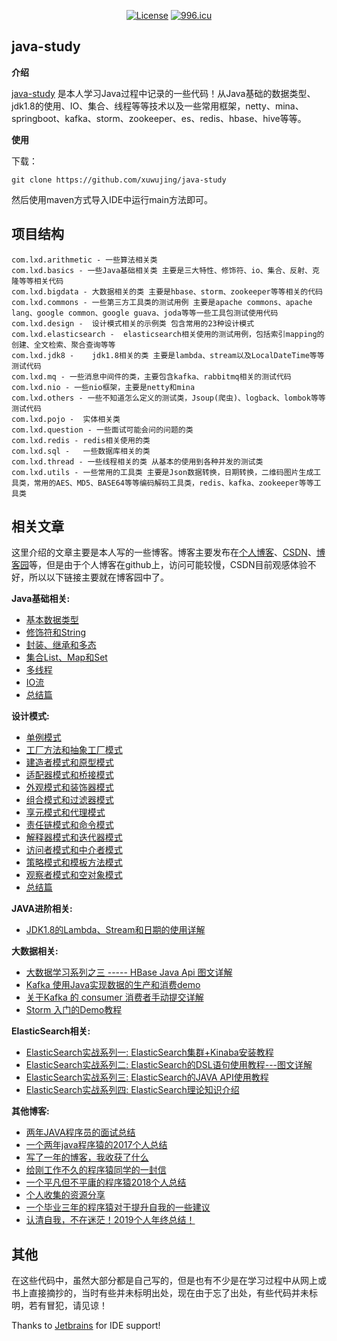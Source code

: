 <div align="center">

[![License](https://img.shields.io/badge/License-Apache%202.0-blue.svg)](http://github.com/hhyo/archery/blob/master/LICENSE)
[![996.icu](https://img.shields.io/badge/link-996.icu-red.svg)](https://996.icu)

</div>

## java-study

**介绍**

[java-study](https://github.com/xuwujing/java-study) 是本人学习Java过程中记录的一些代码！从Java基础的数据类型、jdk1.8的使用、IO、集合、线程等等技术以及一些常用框架，netty、mina、springboot、kafka、storm、zookeeper、es、redis、hbase、hive等等。

**使用**

下载：

    git clone https://github.com/xuwujing/java-study

然后使用maven方式导入IDE中运行main方法即可。

## 项目结构

    com.lxd.arithmetic - 一些算法相关类
    com.lxd.basics - 一些Java基础相关类 主要是三大特性、修饰符、io、集合、反射、克隆等等相关代码
    com.lxd.bigdata - 大数据相关的类 主要是hbase、storm、zookeeper等等相关的代码
    com.lxd.commons - 一些第三方工具类的测试用例 主要是apache commons、apache lang、google common、google guava、joda等等一些工具包测试使用代码
    com.lxd.design -  设计模式相关的示例类 包含常用的23种设计模式
    com.lxd.elasticsearch -  elasticsearch相关使用的测试用例，包括索引mapping的创建、全文检索、聚合查询等等
    com.lxd.jdk8 -    jdk1.8相关的类 主要是lambda、stream以及LocalDateTime等等测试代码
    com.lxd.mq - 一些消息中间件的类，主要包含kafka、rabbitmq相关的测试代码
    com.lxd.nio - 一些nio框架，主要是netty和mina
    com.lxd.others - 一些不知道怎么定义的测试类，Jsoup(爬虫)、logback、lombok等等测试代码
    com.lxd.pojo -  实体相关类
    com.lxd.question - 一些面试可能会问的问题的类
    com.lxd.redis - redis相关使用的类
    com.lxd.sql -   一些数据库相关的类
    com.lxd.thread - 一些线程相关的类 从基本的使用到各种并发的测试类
    com.lxd.utils - 一些常用的工具类 主要是Json数据转换，日期转换，二维码图片生成工具类，常用的AES、MD5、BASE64等等编码解码工具类，redis、kafka、zookeeper等等工具类

## 相关文章

这里介绍的文章主要是本人写的一些博客。博客主要发布在[个人博客](http://www.panchengming.com)、[CSDN](https://blog.csdn.net/qazwsxpcm)、[博客园](https://www.cnblogs.com/xuwujing/)等，但是由于个人博客在github上，访问可能较慢，CSDN目前观感体验不好，所以以下链接主要就在博客园中了。

**Java基础相关:**

- [基本数据类型](https://www.cnblogs.com/xuwujing/p/8597557.html)
- [修饰符和String](https://www.cnblogs.com/xuwujing/p/8638329.html)
- [封装、继承和多态](https://www.cnblogs.com/xuwujing/p/8681123.html)
- [集合List、Map和Set](https://www.cnblogs.com/xuwujing/p/8886821.html)
- [多线程](https://www.cnblogs.com/xuwujing/p/9102870.html)
- [IO流](https://www.cnblogs.com/xuwujing/p/9191546.html)
- [总结篇](https://www.cnblogs.com/xuwujing/p/9236376.html)

**设计模式:**

- [单例模式](https://www.cnblogs.com/xuwujing/p/9277266.html)
- [工厂方法和抽象工厂模式](https://www.cnblogs.com/xuwujing/p/9363142.html)
- [建造者模式和原型模式](https://www.cnblogs.com/xuwujing/p/9496346.html)
- [适配器模式和桥接模式](https://www.cnblogs.com/xuwujing/p/9520851.html)
- [外观模式和装饰器模式](https://www.cnblogs.com/xuwujing/p/9545272.html)
- [组合模式和过滤器模式](https://www.cnblogs.com/xuwujing/p/9630850.html)
- [享元模式和代理模式](https://www.cnblogs.com/xuwujing/p/9704228.html)
- [责任链模式和命令模式](https://www.cnblogs.com/xuwujing/p/9794886.html)
- [解释器模式和迭代器模式](https://www.cnblogs.com/xuwujing/p/9873514.html)
- [访问者模式和中介者模式](https://www.cnblogs.com/xuwujing/p/9911997.html)
- [策略模式和模板方法模式](https://www.cnblogs.com/xuwujing/p/9954263.html)
- [观察者模式和空对象模式](https://www.cnblogs.com/xuwujing/p/10036204.html)
- [总结篇](https://www.cnblogs.com/xuwujing/p/10134494.html)

**JAVA进阶相关:**

- [JDK1.8的Lambda、Stream和日期的使用详解](https://www.cnblogs.com/xuwujing/p/10145691.html)


**大数据相关:**
- [大数据学习系列之三 ----- HBase Java Api 图文详解](https://www.cnblogs.com/xuwujing/p/8039175.html)
- [Kafka 使用Java实现数据的生产和消费demo](https://www.cnblogs.com/xuwujing/p/8371127.html)
- [关于Kafka 的 consumer 消费者手动提交详解](https://www.cnblogs.com/xuwujing/p/8432984.html)
- [Storm 入门的Demo教程](https://www.cnblogs.com/xuwujing/p/8584684.html)


**ElasticSearch相关:**
- [ElasticSearch实战系列一: ElasticSearch集群+Kinaba安装教程](https://www.cnblogs.com/xuwujing/p/11385255.html)
- [ElasticSearch实战系列二: ElasticSearch的DSL语句使用教程---图文详解](https://www.cnblogs.com/xuwujing/p/11567053.html)
- [ElasticSearch实战系列三: ElasticSearch的JAVA API使用教程](https://www.cnblogs.com/xuwujing/p/11645630.html)
- [ElasticSearch实战系列四: ElasticSearch理论知识介绍](https://www.cnblogs.com/xuwujing/p/12093933.html)



**其他博客:**

- [两年JAVA程序员的面试总结](https://www.cnblogs.com/xuwujing/p/7613084.html)
- [一个两年java程序猿的2017个人总结](https://www.cnblogs.com/xuwujing/p/8158716.html)
- [写了一年的博客，我收获了什么](https://www.cnblogs.com/xuwujing/p/8747769.html)
- [给刚工作不久的程序猿同学的一封信](https://www.cnblogs.com/xuwujing/p/9665966.html)
- [一个平凡但不平庸的程序猿2018个人总结](https://www.cnblogs.com/xuwujing/p/9665966.html)
- [个人收集的资源分享](https://www.cnblogs.com/xuwujing/p/10393111.html)
- [一个毕业三年的程序猿对于提升自我的一些建议](https://www.cnblogs.com/xuwujing/p/11735726.html)
- [认清自我，不在迷茫！2019个人年终总结！](https://www.cnblogs.com/xuwujing/p/12174112.html)

## 其他

在这些代码中，虽然大部分都是自己写的，但是也有不少是在学习过程中从网上或书上直接摘抄的，当时有些并未标明出处，现在由于忘了出处，有些代码并未标明，若有冒犯，请见谅！

Thanks to [Jetbrains](https://www.jetbrains.com/?from=java-study) for IDE support!